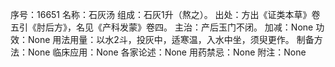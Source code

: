 序号：16651
名称：石灰汤
组成：石灰1升（熬之）。
出处：方出《证类本草》卷五引《肘后方》，名见《产科发蒙》卷四。
主治：产后玉门不闭。
加减：None
功效：None
用法用量：以水2斗，投灰中，适寒温，入水中坐，须臾更作。
制备方法：None
临床应用：None
各家论述：None
用药禁忌：None
附注：None
